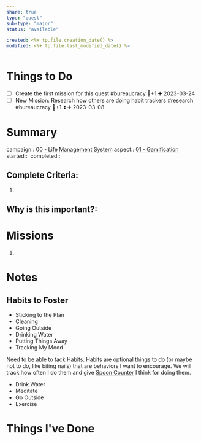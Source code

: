 ```yaml
---
share: true
type: "quest"
sub-type: "major"
status: "available"

created: <%+ tp.file.creation_date() %> 
modified: <%+ tp.file.last_modified_date() %>
---
```

 
 
# Things to Do
- [ ] Create the first mission for this quest #bureaucracy 🥄+1 ➕ 2023-03-24
- [ ] New Mission: Research how others are doing habit trackers #research #bureaucracy 🥄+1 ⏫ ➕ 2023-03-08

# Summary
campaign:: [00 - Life Management System](./00%20-%20Life%20Management%20System.md)
aspect:: [01 - Gamification](./01%20-%20Gamification.md)
started:: 
completed::

## Complete Criteria:
1. 

## Why is this important?:

# Missions
1. 


# Notes
## Habits to Foster
- Sticking to the Plan
- Cleaning
- Going Outside
- Drinking Water
- Putting Things Away
- Tracking My Mood

Need to be able to tack Habits.  Habits are optional things to do (or maybe not to do, like biting nails) that are behaviors I want to encourage.  We will track how often I do them and give [Spoon Counter](./Spoon%20Counter.md) I think for doing them.
- Drink Water
- Meditate
- Go Outside
- Exercise

# Things I've Done